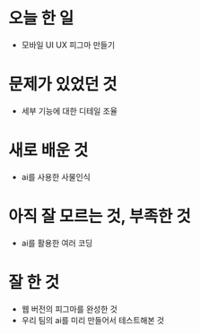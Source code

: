 # 오늘 한 일
- 모바일 UI UX 피그마 만들기

# 문제가 있었던 것
- 세부 기능에 대한 디테일 조율

# 새로 배운 것
- ai를 사용한 사물인식


# 아직 잘 모르는 것, 부족한 것
- ai를 활용한 여러 코딩

# 잘 한 것
- 웹 버전의 피그마를 완성한 것
- 우리 팀의 ai를 미리 만들어서 테스트해본 것

